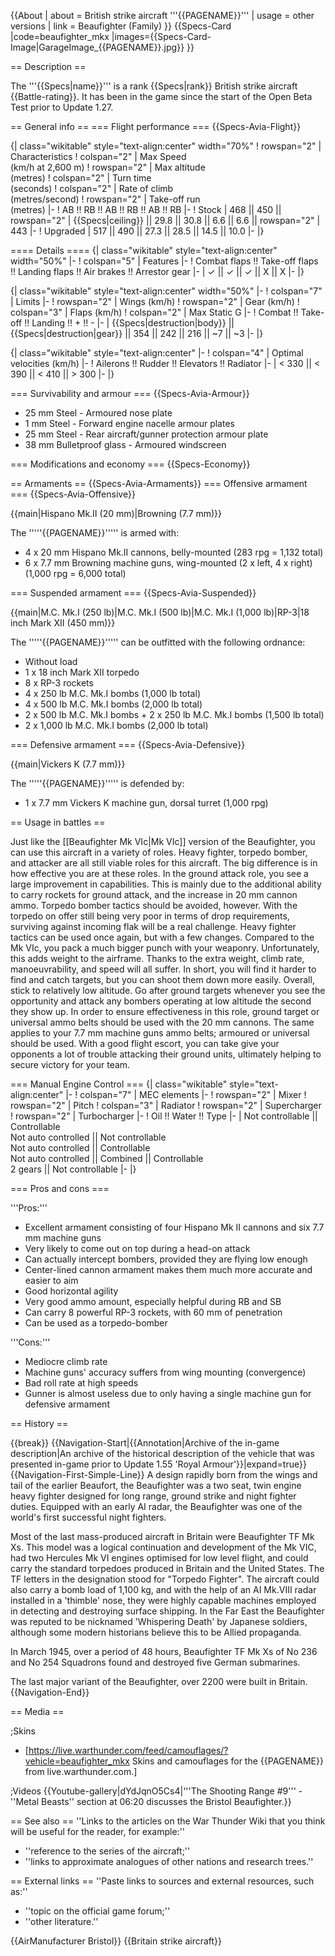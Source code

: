 {{About
| about = British strike aircraft '''{{PAGENAME}}'''
| usage = other versions
| link = Beaufighter (Family)
}}
{{Specs-Card
|code=beaufighter_mkx
|images={{Specs-Card-Image|GarageImage_{{PAGENAME}}.jpg}}
}}

== Description ==
<!-- ''In the description, the first part should be about the history of and the creation and combat usage of the aircraft, as well as its key features. In the second part, tell the reader about the aircraft in the game. Insert a screenshot of the vehicle, so that if the novice player does not remember the vehicle by name, he will immediately understand what kind of vehicle the article is talking about.'' -->
The '''{{Specs|name}}''' is a rank {{Specs|rank}} British strike aircraft {{Battle-rating}}. It has been in the game since the start of the Open Beta Test prior to Update 1.27.

== General info ==
=== Flight performance ===
{{Specs-Avia-Flight}}
<!-- ''Describe how the aircraft behaves in the air. Speed, manoeuvrability, acceleration and allowable loads - these are the most important characteristics of the vehicle.'' -->

{| class="wikitable" style="text-align:center" width="70%"
! rowspan="2" | Characteristics
! colspan="2" | Max Speed<br>(km/h at 2,600 m)
! rowspan="2" | Max altitude<br>(metres)
! colspan="2" | Turn time<br>(seconds)
! colspan="2" | Rate of climb<br>(metres/second)
! rowspan="2" | Take-off run<br>(metres)
|-
! AB !! RB !! AB !! RB !! AB !! RB
|-
! Stock
| 468 || 450 || rowspan="2" | {{Specs|ceiling}} || 29.8 || 30.8 || 6.6 || 6.6 || rowspan="2" | 443
|-
! Upgraded
| 517 || 490 || 27.3 || 28.5 || 14.5 || 10.0
|-
|}

==== Details ====
{| class="wikitable" style="text-align:center" width="50%"
|-
! colspan="5" | Features
|-
! Combat flaps !! Take-off flaps !! Landing flaps !! Air brakes !! Arrestor gear
|-
| ✓ || ✓ || ✓ || X || X     <!-- ✓ -->
|-
|}

{| class="wikitable" style="text-align:center" width="50%"
|-
! colspan="7" | Limits
|-
! rowspan="2" | Wings (km/h)
! rowspan="2" | Gear (km/h)
! colspan="3" | Flaps (km/h)
! colspan="2" | Max Static G
|-
! Combat !! Take-off !! Landing !! + !! -
|-
| {{Specs|destruction|body}} || {{Specs|destruction|gear}} || 354 || 242 || 216 || ~7 || ~3
|-
|}

{| class="wikitable" style="text-align:center"
|-
! colspan="4" | Optimal velocities (km/h)
|-
! Ailerons !! Rudder !! Elevators !! Radiator
|-
| < 330 || < 390 || < 410 || > 300
|-
|}

=== Survivability and armour ===
{{Specs-Avia-Armour}}
<!-- ''Examine the survivability of the aircraft. Note how vulnerable the structure is and how secure the pilot is, whether the fuel tanks are armoured, etc. Describe the armour, if there is any, and also mention the vulnerability of other critical aircraft systems.'' -->

* 25 mm Steel - Armoured nose plate
* 1 mm Steel - Forward engine nacelle armour plates
* 25 mm Steel - Rear aircraft/gunner protection armour plate
* 38 mm Bulletproof glass - Armoured windscreen

=== Modifications and economy ===
{{Specs-Economy}}

== Armaments ==
{{Specs-Avia-Armaments}}
=== Offensive armament ===
{{Specs-Avia-Offensive}}
<!-- ''Describe the offensive armament of the aircraft, if any. Describe how effective the cannons and machine guns are in a battle, and also what belts or drums are better to use. If there is no offensive weaponry, delete this subsection.'' -->
{{main|Hispano Mk.II (20 mm)|Browning (7.7 mm)}}

The '''''{{PAGENAME}}''''' is armed with:

* 4 x 20 mm Hispano Mk.II cannons, belly-mounted (283 rpg = 1,132 total)
* 6 x 7.7 mm Browning machine guns, wing-mounted (2 x left, 4 x right) (1,000 rpg = 6,000 total)

=== Suspended armament ===
{{Specs-Avia-Suspended}}
<!-- ''Describe the aircraft's suspended armament: additional cannons under the wings, bombs, rockets and torpedoes. This section is especially important for bombers and attackers. If there is no suspended weaponry remove this subsection.'' -->
{{main|M.C. Mk.I (250 lb)|M.C. Mk.I (500 lb)|M.C. Mk.I (1,000 lb)|RP-3|18 inch Mark XII (450 mm)}}

The '''''{{PAGENAME}}''''' can be outfitted with the following ordnance:

* Without load
* 1 x 18 inch Mark XII torpedo
* 8 x RP-3 rockets
* 4 x 250 lb M.C. Mk.I bombs (1,000 lb total)
* 4 x 500 lb M.C. Mk.I bombs (2,000 lb total)
* 2 x 500 lb M.C. Mk.I bombs + 2 x 250 lb M.C. Mk.I bombs (1,500 lb total)
* 2 x 1,000 lb M.C. Mk.I bombs (2,000 lb total)

=== Defensive armament ===
{{Specs-Avia-Defensive}}
<!-- ''Defensive armament with turret machine guns or cannons, crewed by gunners. Examine the number of gunners and what belts or drums are better to use. If defensive weaponry is not available, remove this subsection.'' -->
{{main|Vickers K (7.7 mm)}}

The '''''{{PAGENAME}}''''' is defended by:

* 1 x 7.7 mm Vickers K machine gun, dorsal turret (1,000 rpg)

== Usage in battles ==
<!-- ''Describe the tactics of playing in the aircraft, the features of using aircraft in a team and advice on tactics. Refrain from creating a "guide" - do not impose a single point of view, but instead, give the reader food for thought. Examine the most dangerous enemies and give recommendations on fighting them. If necessary, note the specifics of the game in different modes (AB, RB, SB).'' -->
Just like the [[Beaufighter Mk VIc|Mk VIc]] version of the Beaufighter, you can use this aircraft in a variety of roles. Heavy fighter, torpedo bomber, and attacker are all still viable roles for this aircraft. The big difference is in how effective you are at these roles. In the ground attack role, you see a large improvement in capabilities. This is mainly due to the additional ability to carry rockets for ground attack, and the increase in 20 mm cannon ammo. Torpedo bomber tactics should be avoided, however. With the torpedo on offer still being very poor in terms of drop requirements, surviving against incoming flak will be a real challenge. Heavy fighter tactics can be used once again, but with a few changes. Compared to the Mk VIc, you pack a much bigger punch with your weaponry. Unfortunately, this adds weight to the airframe. Thanks to the extra weight, climb rate, manoeuvrability, and speed will all suffer. In short, you will find it harder to find and catch targets, but you can shoot them down more easily. Overall, stick to relatively low altitude. Go after ground targets whenever you see the opportunity and attack any bombers operating at low altitude the second they show up. In order to ensure effectiveness in this role, ground target or universal ammo belts should be used with the 20 mm cannons. The same applies to your 7.7 mm machine guns ammo belts; armoured or universal should be used. With a good flight escort, you can take give your opponents a lot of trouble attacking their ground units, ultimately helping to secure victory for your team.

=== Manual Engine Control ===
{| class="wikitable" style="text-align:center"
|-
! colspan="7" | MEC elements
|-
! rowspan="2" | Mixer
! rowspan="2" | Pitch
! colspan="3" | Radiator
! rowspan="2" | Supercharger
! rowspan="2" | Turbocharger
|-
! Oil !! Water !! Type
|-
| Not controllable || Controllable<br>Not auto controlled || Not controllable<br>Not auto controlled || Controllable<br>Not auto controlled || Combined || Controllable<br>2 gears || Not controllable
|-
|}

=== Pros and cons ===
<!-- ''Summarise and briefly evaluate the vehicle in terms of its characteristics and combat effectiveness. Mark its pros and cons in the bulleted list. Try not to use more than 6 points for each of the characteristics. Avoid using categorical definitions such as "bad", "good" and the like - use substitutions with softer forms such as "inadequate" and "effective".'' -->

'''Pros:'''

* Excellent armament consisting of four Hispano Mk II cannons and six 7.7 mm machine guns
* Very likely to come out on top during a head-on attack
* Can actually intercept bombers, provided they are flying low enough
* Center-lined cannon armament makes them much more accurate and easier to aim
* Good horizontal agility
* Very good ammo amount, especially helpful during RB and SB
* Can carry 8 powerful RP-3 rockets, with 60 mm of penetration
* Can be used as a torpedo-bomber

'''Cons:'''

* Mediocre climb rate
* Machine guns' accuracy suffers from wing mounting (convergence)
* Bad roll rate at high speeds
* Gunner is almost useless due to only having a single machine gun for defensive armament

== History ==
<!-- ''Describe the history of the creation and combat usage of the aircraft in more detail than in the introduction. If the historical reference turns out to be too long, take it to a separate article, taking a link to the article about the vehicle and adding a block "/History" (example: <nowiki>https://wiki.warthunder.com/(Vehicle-name)/History</nowiki>) and add a link to it here using the <code>main</code> template. Be sure to reference text and sources by using <code><nowiki><ref></ref></nowiki></code>, as well as adding them at the end of the article with <code><nowiki><references /></nowiki></code>. This section may also include the vehicle's dev blog entry (if applicable) and the in-game encyclopedia description (under <code><nowiki>=== In-game description ===</nowiki></code>, also if applicable).'' -->

{{break}}
{{Navigation-Start|{{Annotation|Archive of the in-game description|An archive of the historical description of the vehicle that was presented in-game prior to Update 1.55 'Royal Armour'}}|expand=true}}
{{Navigation-First-Simple-Line}}
A design rapidly born from the wings and tail of the earlier Beaufort, the Beaufighter was a two seat, twin engine heavy fighter designed for long range, ground strike and night fighter duties. Equipped with an early AI radar, the Beaufighter was one of the world's first successful night fighters.

Most of the last mass-produced aircraft in Britain were Beaufighter TF Mk Xs. This model was a logical continuation and development of the Mk VIC, had two Hercules Mk VI engines optimised for low level flight, and could carry the standard torpedoes produced in Britain and the United States. The TF letters in the designation stood for "Torpedo Fighter". The aircraft could also carry a bomb load of 1,100 kg, and with the help of an AI Mk.VIII radar installed in a 'thimble' nose, they were highly capable machines employed in detecting and destroying surface shipping. In the Far East the Beaufighter was reputed to be nicknamed 'Whispering Death' by Japanese soldiers, although some modern historians believe this to be Allied propaganda.

In March 1945, over a period of 48 hours, Beaufighter TF Mk Xs of No 236 and No 254 Squadrons found and destroyed five German submarines.

The last major variant of the Beaufighter, over 2200 were built in Britain.
{{Navigation-End}}

== Media ==
<!-- ''Excellent additions to the article would be video guides, screenshots from the game, and photos.'' -->

;Skins
* [https://live.warthunder.com/feed/camouflages/?vehicle=beaufighter_mkx Skins and camouflages for the {{PAGENAME}} from live.warthunder.com.]

;Videos
{{Youtube-gallery|dYdJqnO5Cs4|'''The Shooting Range #9''' - ''Metal Beasts'' section at 06:20 discusses the Bristol Beaufighter.}}

== See also ==
''Links to the articles on the War Thunder Wiki that you think will be useful for the reader, for example:''
* ''reference to the series of the aircraft;''
* ''links to approximate analogues of other nations and research trees.''

== External links ==
''Paste links to sources and external resources, such as:''
* ''topic on the official game forum;''
* ''other literature.''

{{AirManufacturer Bristol}}
{{Britain strike aircraft}}